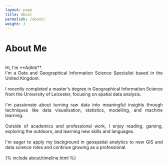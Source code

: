 ```yaml
---
layout: page
title: About
permalink: /about/
weight: 3
---
```


# **About Me**
<br>
Hi, I'm **Adhib**. <br>

<div style="text-align: justify">I'm a Data and Geographical Information Science Specialist based in the United Kingdom. 
<br><br>
I recently completed a master's degree in Geographical Information Science from the University of Leicester, focusing on spatial data analysis. 
<br><br>
I'm passionate about turning raw data into meaningful insights through techniques like data visualisation, statistics, modelling, and machine learning.
<br><br>
Outside of academics and professional work, I enjoy reading, gaming, exploring the outdoors, and learning new skills and languages. 
<br><br>
I'm eager to apply my background in geospatial analytics to new GIS and data science roles and continue growing as a professional.</div>
<br>
<div class="row">
{% include about/timeline.html %}
</div>
